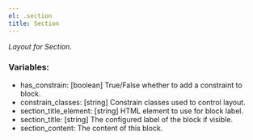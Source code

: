 ```yaml
---
el: .section
title: Section
---
```


_Layout for Section_.

### Variables:

- has_constrain: [boolean] True/False whether to add a constraint to block.
- constrain_classes: [string] Constrain classes used to control layout.
- section_title_element: [string] HTML element to use for block label.
- section_title: [string] The configured label of the block if visible.
- section_content: The content of this block.
